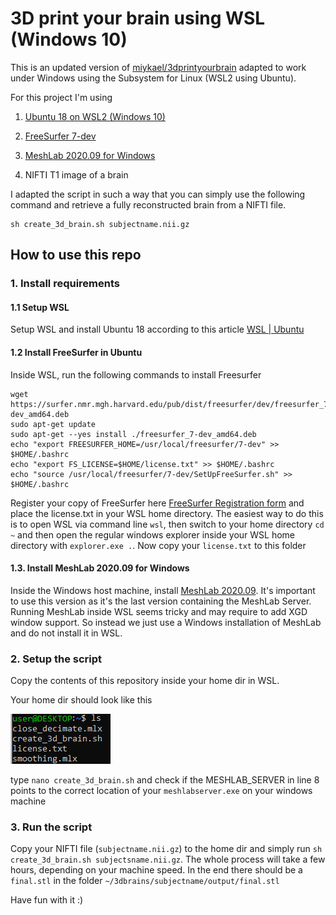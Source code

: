 # 3D print your brain using WSL (Windows 10)

This is an updated version of [miykael/3dprintyourbrain](https://github.com/miykael/3dprintyourbrain) adapted to work under Windows using the Subsystem for Linux (WSL2 using Ubuntu).

For this project I'm using

1. [Ubuntu 18 on WSL2 (Windows 10)](https://ubuntu.com/wsl)

2. [FreeSurfer 7-dev](https://surfer.nmr.mgh.harvard.edu/fswiki/FS7_wsl_ubuntu)

3. [MeshLab 2020.09 for Windows](https://github.com/cnr-isti-vclab/meshlab/releases/download/Meshlab-2020.09/MeshLab2020.09-windows.exe)

4. NIFTI T1 image of a brain

I adapted the script in such a way that you can simply use the following command and retrieve a fully reconstructed brain from a NIFTI file.

```
sh create_3d_brain.sh subjectname.nii.gz
```

## How to use this repo

### 1. Install requirements

#### 1.1 Setup WSL

 Setup WSL and install Ubuntu 18 according to this article [WSL | Ubuntu](https://ubuntu.com/wsl)

#### 1.2 Install FreeSurfer in Ubuntu

Inside WSL, run the following commands to install Freesurfer

```shell
wget https://surfer.nmr.mgh.harvard.edu/pub/dist/freesurfer/dev/freesurfer_7-dev_amd64.deb
sudo apt-get update
sudo apt-get --yes install ./freesurfer_7-dev_amd64.deb
echo "export FREESURFER_HOME=/usr/local/freesurfer/7-dev" >> $HOME/.bashrc
echo "export FS_LICENSE=$HOME/license.txt" >> $HOME/.bashrc
echo "source /usr/local/freesurfer/7-dev/SetUpFreeSurfer.sh" >> $HOME/.bashrc
```

Register your copy of FreeSurfer here [FreeSurfer Registration form](https://surfer.nmr.mgh.harvard.edu/registration.html) and place the license.txt in your WSL home directory. The easiest way to do this is to open WSL via command line `wsl`, then switch to your home directory `cd ~` and then open the regular windows explorer inside your WSL home directory with `explorer.exe .`. Now copy your `license.txt` to this folder

#### 1.3. Install MeshLab 2020.09 for Windows

Inside the Windows host machine, install [MeshLab 2020.09](https://github.com/cnr-isti-vclab/meshlab/releases/download/Meshlab-2020.09/MeshLab2020.09-windows.exe). It's important to use this version as it's the last version containing the MeshLab Server. Running MeshLab inside WSL seems tricky and may require to add XGD window support. So instead we just use a Windows installation of MeshLab and do not install it in WSL.

### 2. Setup the script

Copy the contents of this repository inside your home dir in WSL.

Your home dir should look like this

![](\md_assets\2021-07-28-09-50-41-image.png)

type `nano create_3d_brain.sh` and check if the MESHLAB_SERVER in line 8 points to the correct location of your `meshlabserver.exe` on your windows machine

### 3. Run the script

Copy your NIFTI file (`subjectname.nii.gz`) to the home dir and simply run `sh create_3d_brain.sh subjectsname.nii.gz`. The whole process will take a few hours, depending on your machine speed. In the end there should be a `final.stl` in the folder `~/3dbrains/subjectname/output/final.stl`

Have fun with it :)
